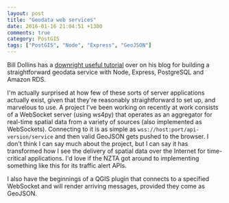 ```yaml
---
layout: post
title: "Geodata web services"
date: 2016-01-16 21:04:51 +1300
comments: true
category: PostGIS
tags: ["PostGIS", "Node", "Express", "GeoJSON"]
---
```


Bill Dollins has a [downright useful tutorial](http://blog.geomusings.com/2013/12/11/building-a-simple-geodata-service-with-node-and-amazon-rds/) over on his blog for building a straightforward geodata service with Node, Express, PostgreSQL and Amazon RDS.

I'm actually surprised at how few of these sorts of server applications actually exist, given that they're reasonably straightforward to set up, and marvelous to use. A project I've been working on recently at work consists of a WebSocket server (using ws4py) that operates as an aggregator for real-time spatial data from a variety of sources (also implemented as WebSockets). Connecting to it is as simple as `wss://host:port/api-version/service` and then valid GeoJSON gets pushed to the browser. I don't think I can say much about the project, but I can say it has transformed how I see the delivery of spatial data over the Internet for time-critical applications. I'd love if the NZTA got around to implementing something like this for its traffic alert APIs.

I also have the beginnings of a QGIS plugin that connects to a specified WebSocket and will render arriving messages, provided they come as GeoJSON.
